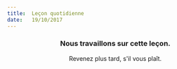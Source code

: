 ```yaml
---
title:  Leçon quotidienne
date:   19/10/2017
---
```


### <center>Nous travaillons sur cette leçon.</center>
<center>Revenez plus tard, s'il vous plaît.</center>